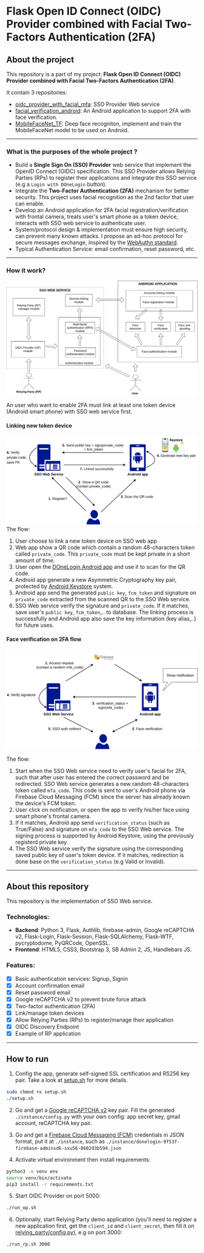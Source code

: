 # Flask Open ID Connect (OIDC) Provider combined with Facial Two-Factors Authentication (2FA)

[oidc_provider_with_facial_mfa]: https://github.com/dangnh0611/oidc_provider_with_facial_mfa
[facial_verification_android]: https://github.com/dangnh0611/facial_verification_android
[MobileFaceNet_TF]: https://github.com/dangnh0611/MobileFaceNet_TF

## About the project
This repository is a part of my project: **Flask Open ID Connect (OIDC) Provider combined with Facial Two-Factors Authentication (2FA)**.

It contain 3 repositories:
- [oidc_provider_with_facial_mfa][oidc_provider_with_facial_mfa]: SSO Provider Web service
- [facial_verification_android][facial_verification_android]: An Android application to support 2FA with face verification.
- [MobileFaceNet_TF][MobileFaceNet_TF]: Deep face recogniton, implement and train the MobileFaceNet model to be used on Android.
---
### What is the purposes of the whole project ?
- Build a **Single Sign On (SSO) Provider** web service that implement the OpenID Connect (OIDC) specification. This SSO Provider allows Relying Parties (RPs) to register their applications and integrate this SSO service (e.g a `Login with DOneLogin` button).
- Integrate the **Two-Factor Authentication (2FA)** mechanism for better security. This project uses facial recognition as the 2nd factor that user can enable.
- Develop an Android application for 2FA facial registration/verification with frontal camera, treats user's smart phone as a token device, interacts with SSO web service to authenticate user.
- System/protocol design & implementation must ensure high security, can prevent many known attacks. I propose an ad-hoc protocol for secure messages exchange, inspired by the [WebAuthn standard](https://webauthn.guide/).
- Typical Authentication Service: email confirmation, reset password, etc.
---
### How it work?
![architecture](./docs/diagrams/diagram-system-architecture.png "System architecture")

An user who want to enable 2FA must link at least one token device (Android smart phone) with SSO web service first.
#### Linking new token device
![token-device-link](./docs/diagrams/diagram-flow-register-new-device.png "The flow of linking a new token device")
The flow:  
1. User choose to link a new token device on SSO web app
2. Web app show a QR code which contain a random 48-characters token called `private_code`. This `private_code` must be kept private in a short amount of time.
3. User open the [DOneLogin Android app][facial_verification_android] and use it to scan for the QR code.
4. Android app generate a new Asymmetric Cryptography key pair, protected by [Android Keystore](https://developer.android.com/training/articles/keystore) system.
5. Android app send the generated `public key`, `fcm_token` and signature on `private_code` extracted from the scanned QR to the SSO Web service.
6. SSO Web service verify the signature and `private_code`. If it matches, save user's `public key`, `fcm_token`,.. to database. The linking process is successfully and Android app also save the key information (key alias,..) for future uses.

#### Face verification on 2FA flow
![face-verification-flow](./docs/diagrams/diagram-flow-face-verification.png "The flow of linking a new token device")

The flow:  
1. Start when the SSO Web service need to verify user's facial for 2FA, such that after user has entered the correct password and be redirected. SSO Web service generates a new random 48-characters token called `mfa_code`. This code is sent to user's Android phone via Firebase Cloud Messaging (FCM) since the server has already known the device's FCM token.
2. User click on notification, or open the app to verify his/her face using smart phone's frontal camera.
3. If it matches, Android app send `verification_status` (such as True/False) and signature on `mfa_code` to the SSO Web service. The signing process is supported by Android Keystore, using the previously registerd private key.
4. The SSO Web service verify the signature using the corresponding saved public key of user's token device. If it matches, redirection is done base on the `verification_status` (e.g Valid or Invalid).

---

## About this repository
This repository is the implementation of SSO Web service.
### Technologies:
- **Backend**: Python 3, Flask, Authlib, firebase-admin, Google reCAPTCHA v2, Flask-Login, Flask-Session, Flask-SQLAlchemy, Flask-WTF, pycryptodome, PyQRCode, OpenSSL.
- **Frontend**: HTML5, CSS3, Bootstrap 3, SB Admin 2, JS, Handlebars JS.
### Features:
- [x] Basic authentication services: Signup, Signin
- [x] Account confirmation email
- [x] Reset password email
- [x] Google reCAPTCHA v2 to prevent brute force attack
- [x] Two-factor authentication (2FA)
- [x] Link/manage token devices
- [x] Allow Relying Parties (RPs) to register/manage their application
- [x] OIDC Discovery Endpoint
- [x] Example of RP application

---
## How to run
1. Config the app, generate self-signed SSL certification and RS256 key pair. Take a look at [setup.sh](./setup.sh) for more details. 
```bash
sudo chmod +x setup.sh
./setup.sh
```

2. Go and get a [Google reCAPTCHA v2](https://www.google.com/recaptcha/about/) key pair. Fill the generated `./instance/config.py` with your own config: app secret key, gmail account, reCAPTCHA key pair.

3. Go and get a [Firebase Cloud Messaging (FCM)](https://firebase.google.com/docs/cloud-messaging) credentials in JSON format, put it at `./instance`, such as `./instance/donelogin-9f53f-firebase-adminsdk-sxu56-8682d3b594.json`
4. Activate virtual environment then install requirements:
```bash
python3 -m venv env
source venv/bin/activate
pip3 install -r requirements.txt
```
5. Start OIDC Provider on port 5000:
```bash
./run_op.sh
```
6. Optionally, start Relying Party demo application (you'll need to register a new application first, get the `client_id` and `client_secret`, then fill it on [relying_party/config.py](./relying_party/config.py)), e.g on port 3000:
```bash
./run_rp.sh 3000
```
